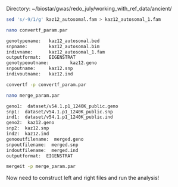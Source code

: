 Directory: ~/biostar/gwas/redo_july/working_with_ref_data/ancient/

```bash
sed 's/-9/1/g' kaz12_autosomal.fam > kaz12_autosomal_1.fam
```

```bash
nano convertf_param.par
```
```bash
genotypename:   kaz12_autosomal.bed
snpname:        kaz12_autosomal.bim
indivname:      kaz12_autosomal_1.fam
outputformat:   EIGENSTRAT
genotypeoutname:        kaz12.geno
snpoutname:     kaz12.snp
indivoutname:   kaz12.ind
```
```bash
convertf -p convertf_param.par
```

```bash
nano merge_param.par
```
```bash
geno1:  dataset/v54.1.p1_1240K_public.geno
snp1:  dataset/v54.1.p1_1240K_public.snp
ind1:  dataset/v54.1.p1_1240K_public.ind
geno2:  kaz12.geno
snp2:  kaz12.snp
ind2:  kaz12.ind
genooutfilename:  merged.geno
snpoutfilename:  merged.snp
indoutfilename:  merged.ind
outputformat:  EIGENSTRAT
```

```bash
mergeit -p merge_param.par
```

Now need to construct left and right files and run the analysis!
